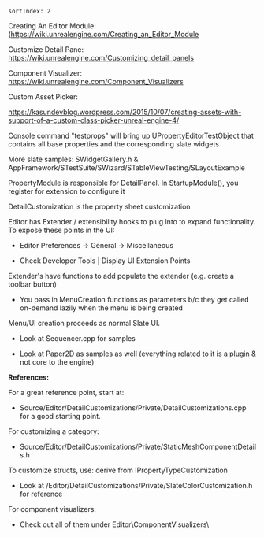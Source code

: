 ```
sortIndex: 2
```

Creating An Editor Module: (https://wiki.unrealengine.com/Creating_an_Editor_Module

Customize Detail Pane: https://wiki.unrealengine.com/Customizing_detail_panels

Component Visualizer: https://wiki.unrealengine.com/Component_Visualizers

Custom Asset Picker:

https://kasundevblog.wordpress.com/2015/10/07/creating-assets-with-support-of-a-custom-class-picker-unreal-engine-4/

Console command "testprops" will bring up UPropertyEditorTestObject that contains all base properties and the corresponding slate widgets

More slate samples: SWidgetGallery.h & AppFramework/STestSuite/SWizard/STableViewTesting/SLayoutExample

PropertyModule is responsible for DetailPanel. In StartupModule(), you register for extension to configure it

DetailCustomization is the property sheet customization

Editor has Extender / extensibility hooks to plug into to expand functionality. To expose these points in the UI:

- Editor Preferences -&gt; General -&gt; Miscellaneous

- Check Developer Tools | Display UI Extension Points

Extender's have functions to add populate the extender (e.g. create a toolbar button)

- You pass in MenuCreation functions as parameters b/c they get called on-demand lazily when the menu is being created

Menu/UI creation proceeds as normal Slate UI.

- Look at Sequencer.cpp for samples

- Look at Paper2D as samples as well (everything related to it is a plugin & not core to the engine)



**References:**

For a great reference point, start at:

- Source/Editor/DetailCustomizations/Private/DetailCustomizations.cpp for a good starting point.

For customizing a category:

- Source/Editor/DetailCustomizations/Private/StaticMeshComponentDetails.h

To customize structs, use: derive from IPropertyTypeCustomization

- Look at /Editor/DetailCustomizations/Private/SlateColorCustomization.h for reference

For component visualizers:

- Check out all of them under Editor\\ComponentVisualizers\\
